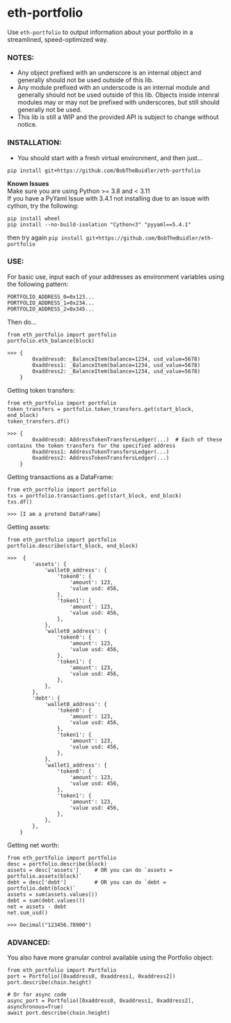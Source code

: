 # eth-portfolio
Use `eth-portfolio` to output information about your portfolio in a streamlined, speed-optimized way.

### NOTES:
- Any object prefixed with an underscore is an internal object and generally should not be used outside of this lib.
- Any module prefixed with an underscode is an internal module and generally should not be used outside of this lib. Objects inside intenral modules may or may not be prefixed with underscores, but still should generally not be used.
- This lib is still a WIP and the provided API is subject to change without notice.

### INSTALLATION:
- You should start with a fresh virtual environment, and then just...
```
pip install git+https://github.com/BobTheBuidler/eth-portfolio
```

**Known Issues**  
Make sure you are using Python >= 3.8 and < 3.11  
If you have a PyYaml Issue with 3.4.1 not installing due to an issue with cython, try the following:  
```
pip install wheel
pip install --no-build-isolation "Cython<3" "pyyaml==5.4.1"
```
then try again
`
pip install git+https://github.com/BobTheBuidler/eth-portfolio
`


### USE:
For basic use, input each of your addresses as environment variables using the following pattern:
```
PORTFOLIO_ADDRESS_0=0x123...
PORTFOLIO_ADDRESS_1=0x234...
PORTFOLIO_ADDRESS_2=0x345...
```

Then do...
```
from eth_portfolio import portfolio
portfolio.eth_balance(block)

>>> {
        0xaddress0: _BalanceItem(balance=1234, usd_value=5678)
        0xaddress1: _BalanceItem(balance=1234, usd_value=5678)
        0xaddress2: _BalanceItem(balance=1234, usd_value=5678)
    }
```

Getting token transfers:
```
from eth_portfolio import portfolio
token_transfers = portfolio.token_transfers.get(start_block, end_block)
token_transfers.df()

>>> {
        0xaddress0: AddressTokenTransfersLedger(...)  # Each of these contains the token transfers for the specified address
        0xaddress1: AddressTokenTransfersLedger(...)
        0xaddress2: AddressTokenTransfersLedger(...)
    }
```

Getting transactions as a DataFrame:
```
from eth_portfolio import portfolio
txs = portfolio.transactions.get(start_block, end_block)
txs.df()

>>> [I am a pretend DataFrame]
```

Getting assets:
```
from eth_portfolio import portfolio
portfolio.describe(start_block, end_block)

>>>  {
        'assets': {
            'wallet0_address': {
                'token0': {
                    'amount': 123,
                    'value usd: 456,
                },
                'token1': {
                    'amount': 123,
                    'value usd: 456,
                },
            },
            'wallet0_address': {
                'token0': {
                    'amount': 123,
                    'value usd: 456,
                },
                'token1': {
                    'amount': 123,
                    'value usd: 456,
                },
            },
        },
        'debt': {
            'wallet0_address': {
                'token0': {
                    'amount': 123,
                    'value usd: 456,
                },
                'token1': {
                    'amount': 123,
                    'value usd: 456,
                },
            },
            'wallet1_address': {
                'token0': {
                    'amount': 123,
                    'value usd: 456,
                },
                'token1': {
                    'amount': 123,
                    'value usd: 456,
                },
            },
        },
    }
```

Getting net worth:
```
from eth_portfolio import portfolio
desc = portfolio.describe(block)
assets = desc['assets']     # OR you can do `assets = portfolio.assets(block)`
debt = desc['debt']         # OR you can do `debt = portfolio.debt(block)`
assets = sum(assets.values())
debt = sum(debt.values())
net = assets - debt
net.sum_usd()

>>> Decimal("123456.78900")
```

### ADVANCED:
You also have more granular control available using the Portfolio object:
```
from eth_portfolio import Portfolio
port = Portfolio([0xaddress0, 0xaddress1, 0xaddress2])
port.describe(chain.height)

# Or for async code
async_port = Portfolio([0xaddress0, 0xaddress1, 0xaddress2], asynchronous=True)
await port.describe(chain.height)
```
